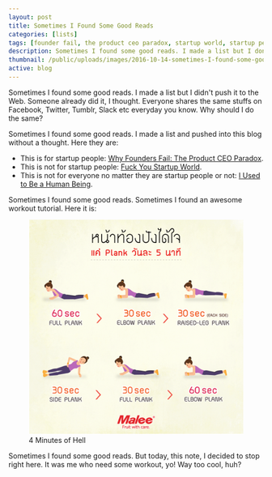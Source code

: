 ```yaml
---
layout: post
title: Sometimes I Found Some Good Reads
categories: [lists]
tags: [founder fail, the product ceo paradox, startup world, startup people, human being, plank, 4 minutes of hell, tutorial, workout]
description: Sometimes I found some good reads. I made a list but I don't push it to the Web. People already did it, I thought. Everybody shares the same stuffs on Facebook, Twitter, Tumblr, Slack etc. Why should I do the same?
thumbnail: /public/uploads/images/2016-10-14-sometimes-I-found-some-good-reads-01.gif
active: blog
---
```



Sometimes I found some good reads. I made a list but I didn't push it to the Web. Someone already did it, I thought. Everyone shares the same stuffs on Facebook, Twitter, Tumblr, Slack etc everyday you know. Why should I do the same?
<!--more-->
Sometimes I found some good reads. I made a list and pushed into this blog without a thought. Here they are:

* This is for startup people: [Why Founders Fail: The Product CEO Paradox](http://techcrunch.com/2013/08/10/why-founders-fail-the-product-ceo-paradox/ "Why Founders Fail: The Product CEO Paradox").
* This is not for startup people: [Fuck You Startup World](https://medium.com/@shemag8/fuck-you-startup-world-ab6cc72fad0e#.u301ckwcl "Fuck You Startup World").
* This is not for everyone no matter they are startup people or not: [I Used to Be a Human Being](http://nymag.com/selectall/2016/09/andrew-sullivan-technology-almost-killed-me.html "I Used to Be a Human Being").

Sometimes I found some good reads. Sometimes I found an awesome workout tutorial. Here it is:

<figure><img src="/public/uploads/images/2016-10-14-sometimes-I-found-some-good-reads-01.gif" alt="4 Minutes of Hell"><figcaption>4 Minutes of Hell</figcaption></figure>

Sometimes I found some good reads. But today, this note, I decided to stop right here. It was me who need some workout, yo! Way too cool, huh?

